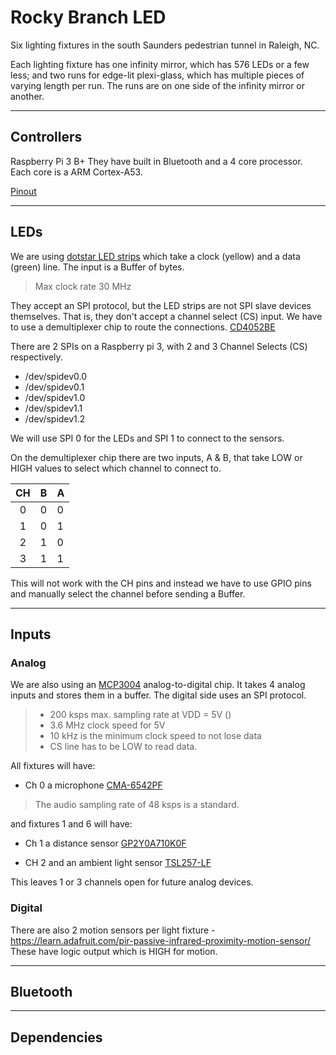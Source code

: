 # Rocky Branch LED

Six lighting fixtures in the south Saunders pedestrian tunnel in Raleigh, NC.

Each lighting fixture has one infinity mirror, which has 576 LEDs or a few less; and two runs for edge-lit plexi-glass, which has multiple pieces of varying length per run. The runs are on one side of the infinity mirror or another.

---

## Controllers

Raspberry Pi 3 B+ They have built in Bluetooth and a 4 core processor. Each core is a ARM Cortex-A53.

[Pinout](https://pinout.xyz/pinout/pin38_gpio20)

---

## LEDs

We are using [dotstar LED strips](https://cdn-shop.adafruit.com/product-files/2241/alt+sk9822+datasheet.pdf)
which take a clock (yellow) and a data (green) line. The input is a Buffer of bytes.
> Max clock rate 30 MHz

They accept an SPI protocol, but the LED strips are not SPI slave devices themselves. That is, they don't accept a channel select (CS) input. We have to use a demultiplexer chip
to route the connections. [CD4052BE](http://www.ti.com/lit/ds/symlink/cd4052b.pdf)

There are 2 SPIs on a Raspberry pi 3, with 2 and 3 Channel Selects (CS) respectively.
- /dev/spidev0.0
- /dev/spidev0.1
- /dev/spidev1.0
- /dev/spidev1.1
- /dev/spidev1.2

We will use SPI 0 for the LEDs and SPI 1 to connect to the sensors.

On the demultiplexer chip there are two inputs, A & B, that take LOW or HIGH values to select which channel to connect to.

| CH | B | A |
| :--: | -- | -- |
| 0 | 0 | 0 |
| 1 | 0 | 1 |
| 2 | 1 | 0 |
| 3 | 1 | 1 |

This will not work with the CH pins and instead we have to use GPIO pins and manually select the channel before sending a Buffer.

---
## Inputs

### Analog

We are also using an [MCP3004](http://ww1.microchip.com/downloads/en/devicedoc/21295c.pdf) analog-to-digital chip. It takes 4 analog inputs and stores them in a buffer. The digital side uses an SPI protocol.
> * 200 ksps max. sampling rate at VDD = 5V ()
> * 3.6 MHz clock speed for 5V 
> * 10 kHz is the minimum clock speed to not lose data
> * CS line has to be LOW to read data.

All fixtures will have:

  - Ch 0  a microphone [CMA-6542PF](https://www.cuidevices.com/product/resource/cma-6542pf.pdf)
  > The audio sampling rate of 48 ksps is a standard.

and fixtures 1 and 6 will have:

  - Ch 1  a distance sensor [GP2Y0A710K0F](https://www.promelec.ru/pdf/GP2Y0A710K0F.pdf)
  
  - CH 2  and an ambient light sensor [TSL257-LF](https://media.digikey.com/pdf/Data%20Sheets/Austriamicrosystems%20PDFs/TSL257_.pdf)

This leaves 1 or 3 channels open for future analog devices.

### Digital

There are also 2 motion sensors per light fixture - https://learn.adafruit.com/pir-passive-infrared-proximity-motion-sensor/
These have logic output which is HIGH for motion.

---

## Bluetooth



---

## Dependencies

